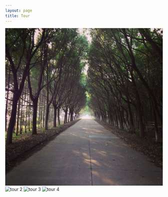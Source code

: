 ```yaml
---
layout: page
title: Tour
---
```


<link href='/stylesheets/ideal-image-slider.css' rel='stylesheet' type='text/css'>

<div id="slider">
  <img src="/images/tour/t01.jpg" alt="tour 1" />
  <img data-src="/images/tour/t02.jpg" src="" alt="tour 2" />
  <img data-src="/images/tour/t03.jpg" src="" alt="tour 3" />
  <img data-src="/images/tour/t04.jpg" src="" alt="tour 4" />
</div>

<script src="/javascripts/ideal-image-slider.min.js"></script>
<script>
  var slider = new IdealImageSlider.Slider({
    selector: '#slider',
    height: 646,
    interval: 5000,
    effect: 'fade',
    keyboardNav: false,
  });
  slider.start();
</script>